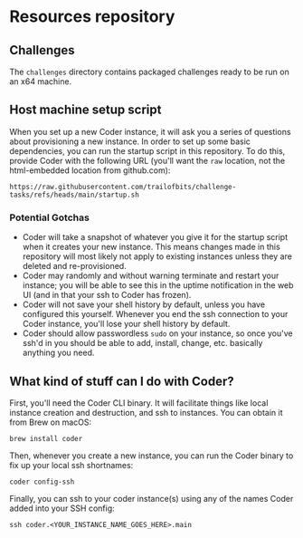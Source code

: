 # Resources repository

## Challenges

The `challenges` directory contains packaged challenges ready to be run on an x64 machine.

## Host machine setup script

When you set up a new Coder instance, it will ask you a series of questions about provisioning a new instance. In order to set up some basic dependencies, you can run the startup script in this repository. To do this, provide Coder with the following URL (you'll want the `raw` location, not the html-embedded location from github.com):

```shell-script
https://raw.githubusercontent.com/trailofbits/challenge-tasks/refs/heads/main/startup.sh
```

### Potential Gotchas
- Coder will take a snapshot of whatever you give it for the startup script when it creates your new instance. This means changes made in this repository will most likely not apply to existing instances unless they are deleted and re-provisioned.
- Coder may randomly and without warning terminate and restart your instance; you will be able to see this in the uptime notification in the web UI (and in that your ssh to Coder has frozen).
- Coder will not save your shell history by default, unless you have configured this yourself. Whenever you end the ssh connection to your Coder instance, you'll lose your shell history by default. 
- Coder should allow passwordless `sudo` on your instance, so once you've ssh'd in you should be able to add, install, change, etc. basically anything you need.

## What kind of stuff can I do with Coder?

First, you'll need the Coder CLI binary. It will facilitate things like local instance creation and destruction, and ssh to instances. You can obtain it from Brew on macOS:
```shell-script
brew install coder
```
Then, whenever you create a new instance, you can run the Coder binary to fix up your local ssh shortnames:
```shell-script
coder config-ssh
```

Finally, you can ssh to your coder instance(s) using any of the names Coder added into your SSH config:
```shell-script
ssh coder.<YOUR_INSTANCE_NAME_GOES_HERE>.main
```
